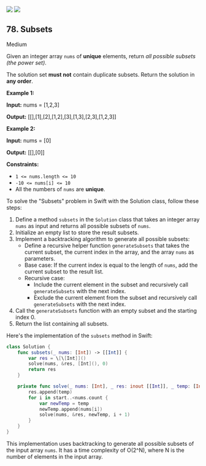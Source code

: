 [![](https://img.shields.io/github/stars/LeetCode-in-Swift/LeetCode-in-Swift?label=Stars&style=flat-square)](https://github.com/LeetCode-in-Swift/LeetCode-in-Swift)
[![](https://img.shields.io/github/forks/LeetCode-in-Swift/LeetCode-in-Swift?label=Fork%20me%20on%20GitHub%20&style=flat-square)](https://github.com/LeetCode-in-Swift/LeetCode-in-Swift/fork)

## 78\. Subsets

Medium

Given an integer array `nums` of **unique** elements, return _all possible subsets (the power set)_.

The solution set **must not** contain duplicate subsets. Return the solution in **any order**.

**Example 1:**

**Input:** nums = [1,2,3]

**Output:** [[],[1],[2],[1,2],[3],[1,3],[2,3],[1,2,3]] 

**Example 2:**

**Input:** nums = [0]

**Output:** [[],[0]] 

**Constraints:**

*   `1 <= nums.length <= 10`
*   `-10 <= nums[i] <= 10`
*   All the numbers of `nums` are **unique**.

To solve the "Subsets" problem in Swift with the Solution class, follow these steps:

1. Define a method `subsets` in the `Solution` class that takes an integer array `nums` as input and returns all possible subsets of `nums`.
2. Initialize an empty list to store the result subsets.
3. Implement a backtracking algorithm to generate all possible subsets:
   - Define a recursive helper function `generateSubsets` that takes the current subset, the current index in the array, and the array `nums` as parameters.
   - Base case: If the current index is equal to the length of `nums`, add the current subset to the result list.
   - Recursive case:
     - Include the current element in the subset and recursively call `generateSubsets` with the next index.
     - Exclude the current element from the subset and recursively call `generateSubsets` with the next index.
4. Call the `generateSubsets` function with an empty subset and the starting index 0.
5. Return the list containing all subsets.

Here's the implementation of the `subsets` method in Swift:

```swift
class Solution {
    func subsets(_ nums: [Int]) -> [[Int]] {
        var res = \[\[Int]]()
        solve(nums, &res, [Int](), 0)
        return res
    }

    private func solve(_ nums: [Int], _ res: inout [[Int]], _ temp: [Int], _ start: Int) {
        res.append(temp)
        for i in start..<nums.count {
            var newTemp = temp
            newTemp.append(nums[i])
            solve(nums, &res, newTemp, i + 1)
        }
    }
}
```

This implementation uses backtracking to generate all possible subsets of the input array `nums`. It has a time complexity of O(2^N), where N is the number of elements in the input array.